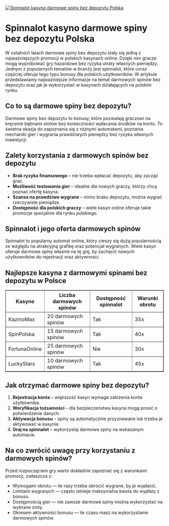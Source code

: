 [![Spinnalot kasyno darmowe spiny bez depozytu Polska](https://123-caf.pages.dev/gitsignup.png)](https://vrmoo.ru/Bt82HjjY)

<h1>Spinnalot kasyno darmowe spiny bez depozytu Polska</h1> <p>W ostatnich latach darmowe spiny bez depozytu stały się jedną z najważniejszych promocji w polskich kasynach online. Dzięki nim gracze mogą wypróbować gry hazardowe bez ryzyka utraty własnych pieniędzy. Jednym z popularnych tematów w branży jest spinnalot, które coraz częściej oferuje tego typu bonusy dla polskich użytkowników. W artykule przedstawiamy najważniejsze informacje na temat darmowych spinów bez depozytu oraz jak je wykorzystać w kasynach działających na polskim rynku.</p>  <h2>Co to są darmowe spiny bez depozytu?</h2> <p>Darmowe spiny bez depozytu to bonusy, które pozwalają graczowi na kręcenie bębnami slotów bez konieczności wpłacania środków na konto. To świetna okazja do zapoznania się z różnymi automatami, poznania mechaniki gier i wygrania prawdziwych pieniędzy bez ryzyka własnych inwestycji.</p>  <h2>Zalety korzystania z darmowych spinów bez depozytu</h2> <ul>   <li><strong>Brak ryzyka finansowego</strong> – nie trzeba wpłacać depozytu, aby zacząć grać.</li>   <li><strong>Możliwość testowania gier</strong> – idealne dla nowych graczy, którzy chcą poznać ofertę kasyna.</li>   <li><strong>Szansa na prawdziwe wygrane</strong> – mimo braku depozytu, można wygrać rzeczywiste pieniądze.</li>   <li><strong>Dostępność dla polskich graczy</strong> – wiele kasyn online oferuje takie promocje specjalnie dla rynku polskiego.</li> </ul>  <h2>Spinnalot i jego oferta darmowych spinów</h2> <p>Spinnalot to popularny automat online, który cieszy się dużą popularnością ze względu na atrakcyjną grafikę oraz potencjał wygranych. Wiele kasyn oferuje darmowe spiny właśnie na tę grę, by zachęcić nowych użytkowników do rejestracji oraz aktywności.</p>  <h2>Najlepsze kasyna z darmowymi spinami bez depozytu w Polsce</h2> <table border="1" cellpadding="8" cellspacing="0" style="border-collapse: collapse; width: 100%;">   <thead>     <tr>       <th>Kasyno</th>       <th>Liczba darmowych spinów</th>       <th>Dostępność spinnalot</th>       <th>Warunki obrotu</th>     </tr>   </thead>   <tbody>     <tr>       <td>KazinoMax</td>       <td>20 darmowych spinów</td>       <td>Tak</td>       <td>35x</td>     </tr>     <tr>       <td>SpinPolska</td>       <td>15 darmowych spinów</td>       <td>Tak</td>       <td>40x</td>     </tr>     <tr>       <td>FortunaOnline</td>       <td>25 darmowych spinów</td>       <td>Nie</td>       <td>30x</td>     </tr>     <tr>       <td>LuckyStars</td>       <td>10 darmowych spinów</td>       <td>Tak</td>       <td>45x</td>     </tr>   </tbody> </table>  <h2>Jak otrzymać darmowe spiny bez depozytu?</h2> <ol>   <li><strong>Rejestracja konta</strong> – większość kasyn wymaga założenia konta użytkownika.</li>   <li><strong>Weryfikacja tożsamości</strong> – dla bezpieczeństwa kasyna mogą prosić o potwierdzenie danych.</li>   <li><strong>Aktywacja bonusu</strong> – spiny są automatycznie przyznawane lub trzeba je aktywować w kasynie.</li>   <li><strong>Graj na spinnalot</strong> – wykorzystaj darmowe spiny na wskazanym automacie.</li> </ol>  <h2>Na co zwrócić uwagę przy korzystaniu z darmowych spinów?</h2> <p>Przed rozpoczęciem gry warto dokładnie zapoznać się z warunkami promocji, zwłaszcza z:</p> <ul>   <li>Wymogami obrotu — ile razy trzeba obrócić wygrane, by je wypłacić.</li>   <li>Limitami wygranych — często istnieje maksymalna kwota do wypłaty z bonusu.</li>   <li>Dostępnością gier — nie zawsze darmowe spiny można wykorzystać na wybrane sloty.</li>   <li>Okresem aktywności bonusu — ile czasu masz na wykorzystanie darmowych spinów.</li> </ul>